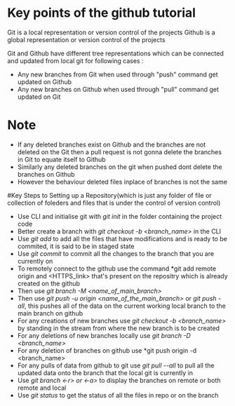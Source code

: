 # Key points of the github tutorial

Git is a local representation or version control of the projects
Github is a global representation or version control of the projects

Git and Github have different tree representations which can be connected and updated from local git for following cases :

* Any new branches from Git when used through "push" command get updated on Github
* Any new branches on Github when used through "pull" command get updated on Git

# Note

* If any deleted branches exist on Github and the branches are not deleted on the Git then a pull request is not gonna delete the branches in Git to equate itself to Github
* Similarly any deleted branches on the git when pushed dont delete the branches on Github
* However the behaviour deleted files inplace of branches is not the same

#Key Steps to Setting up a Repository(which is just any folder of file or collection of foleders and files that is under the control of version control)

* Use CLI and initialise git with *git init* in the folder containing the project code
* Better create a branch with *git checkout -b <branch_name>* in the CLI
* Use *git add <filename>* to add all the files that have modifications and is ready to be commited, it is said to be in staged state
* Use *git commit* to commit all the changes to the branch that you are currently on
* To remotely connect to the github use the command *git add remote origin and <HTTPS_link> that's present on the repositry which is already created on the github
* Then use *git branch -M <name_of_main_branch>*
* Then use *git push -u origin <name_of_the_main_branch>* or *git push -all*, this pushes all of the data on the current working local branch to the main branch on github
* For any creations of new branches use *git checkout -b <branch_name>* by standing in the stream from where the new branch is to be created
* For any deletions of new branches locally use *git branch -D <branch_name>*
* For any deletion of branches on github use *git push origin -d <branch_name>
* For any pulls of data from github to git use *git pull --all* to pull all the updated data onto the branch that the local git is currently in
* Use *git branch <-r> or <-a>* to display the branches on remote or both remote and local
* Use *git status* to get the status of all the files in repo or on the branch 


